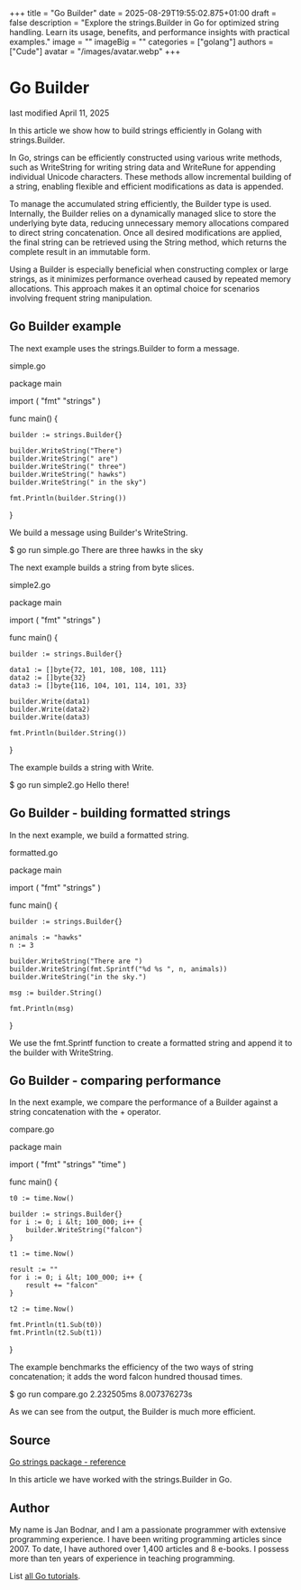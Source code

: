 +++
title = "Go Builder"
date = 2025-08-29T19:55:02.875+01:00
draft = false
description = "Explore the strings.Builder in Go for optimized string handling. Learn its usage, benefits, and performance insights with practical examples."
image = ""
imageBig = ""
categories = ["golang"]
authors = ["Cude"]
avatar = "/images/avatar.webp"
+++

# Go Builder

last modified April 11, 2025

In this article we show how to build strings efficiently in Golang with
strings.Builder.

In Go, strings can be efficiently constructed using various write methods, such
as WriteString for writing string data and WriteRune
for appending individual Unicode characters. These methods allow incremental
building of a string, enabling flexible and efficient modifications as data is
appended.

To manage the accumulated string efficiently, the Builder type is
used. Internally, the Builder relies on a dynamically managed slice
to store the underlying byte data, reducing unnecessary memory allocations
compared to direct string concatenation. Once all desired modifications are
applied, the final string can be retrieved using the String method,
which returns the complete result in an immutable form.

Using a Builder is especially beneficial when constructing complex
or large strings, as it minimizes performance overhead caused by repeated memory
allocations. This approach makes it an optimal choice for scenarios involving
frequent string manipulation.

## Go Builder example

The next example uses the strings.Builder to form a message.

simple.go
  

package main

import (
    "fmt"
    "strings"
)

func main() {

    builder := strings.Builder{}

    builder.WriteString("There")
    builder.WriteString(" are")
    builder.WriteString(" three")
    builder.WriteString(" hawks")
    builder.WriteString(" in the sky")

    fmt.Println(builder.String())
}

We build a message using Builder's WriteString.

$ go run simple.go 
There are three hawks in the sky

The next example builds a string from byte slices.

simple2.go
  

package main

import (
    "fmt"
    "strings"
)

func main() {

    builder := strings.Builder{}

    data1 := []byte{72, 101, 108, 108, 111}
    data2 := []byte{32}
    data3 := []byte{116, 104, 101, 114, 101, 33}

    builder.Write(data1)
    builder.Write(data2)
    builder.Write(data3)

    fmt.Println(builder.String())
}

The example builds a string with Write.

$ go run simple2.go 
Hello there!

## Go Builder - building formatted strings

In the next example, we build a formatted string.

formatted.go
  

package main

import (
    "fmt"
    "strings"
)

func main() {

    builder := strings.Builder{}

    animals := "hawks"
    n := 3

    builder.WriteString("There are ")
    builder.WriteString(fmt.Sprintf("%d %s ", n, animals))
    builder.WriteString("in the sky.")

    msg := builder.String() 

    fmt.Println(msg)
}

We use the fmt.Sprintf function to create a formatted string and 
append it to the builder with WriteString.

## Go Builder - comparing performance

In the next example, we compare the performance of a Builder
against a string concatenation with the + operator.

compare.go
  

package main

import (
    "fmt"
    "strings"
    "time"
)

func main() {

    t0 := time.Now()

    builder := strings.Builder{}
    for i := 0; i &lt; 100_000; i++ {
        builder.WriteString("falcon")
    }

    t1 := time.Now()

    result := ""
    for i := 0; i &lt; 100_000; i++ {
        result += "falcon"
    }

    t2 := time.Now()

    fmt.Println(t1.Sub(t0))
    fmt.Println(t2.Sub(t1))
}

The example benchmarks the efficiency of the two ways of string concatenation;
it adds the word falcon hundred thousad times.

$ go run compare.go 
2.232505ms
8.007376273s

As we can see from the output, the Builder is much more efficient.

## Source

[Go strings package - reference](https://pkg.go.dev/strings)

In this article we have worked with the strings.Builder in Go.

## Author

My name is Jan Bodnar, and I am a passionate programmer with extensive
programming experience. I have been writing programming articles since 2007.
To date, I have authored over 1,400 articles and 8 e-books. I possess more
than ten years of experience in teaching programming.

List [all Go tutorials](/golang/).